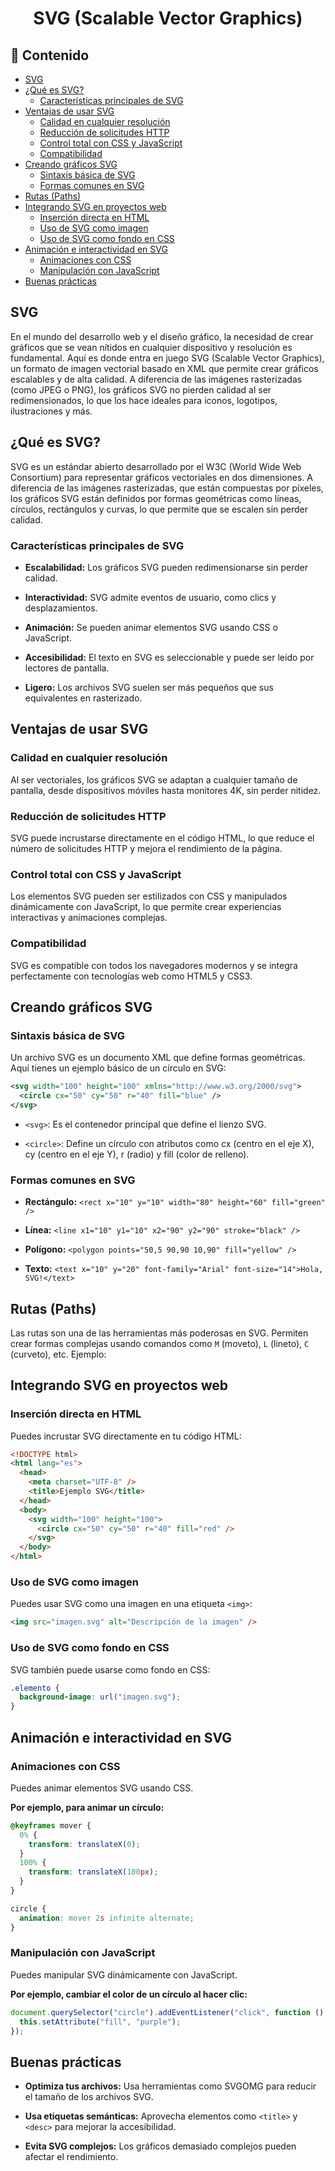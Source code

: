 <h1 align="center">SVG (Scalable Vector Graphics)</h1>

<h2>📑 Contenido</h2>

- [SVG](#svg)
- [¿Qué es SVG?](#qué-es-svg)
  - [Características principales de SVG](#características-principales-de-svg)
- [Ventajas de usar SVG](#ventajas-de-usar-svg)
  - [Calidad en cualquier resolución](#calidad-en-cualquier-resolución)
  - [Reducción de solicitudes HTTP](#reducción-de-solicitudes-http)
  - [Control total con CSS y JavaScript](#control-total-con-css-y-javascript)
  - [Compatibilidad](#compatibilidad)
- [Creando gráficos SVG](#creando-gráficos-svg)
  - [Sintaxis básica de SVG](#sintaxis-básica-de-svg)
  - [Formas comunes en SVG](#formas-comunes-en-svg)
- [Rutas (Paths)](#rutas-paths)
- [Integrando SVG en proyectos web](#integrando-svg-en-proyectos-web)
  - [Inserción directa en HTML](#inserción-directa-en-html)
  - [Uso de SVG como imagen](#uso-de-svg-como-imagen)
  - [Uso de SVG como fondo en CSS](#uso-de-svg-como-fondo-en-css)
- [Animación e interactividad en SVG](#animación-e-interactividad-en-svg)
  - [Animaciones con CSS](#animaciones-con-css)
  - [Manipulación con JavaScript](#manipulación-con-javascript)
- [Buenas prácticas](#buenas-prácticas)

## SVG

En el mundo del desarrollo web y el diseño gráfico, la necesidad de crear gráficos que se vean nítidos en cualquier dispositivo y resolución es fundamental. Aquí es donde entra en juego SVG (Scalable Vector Graphics), un formato de imagen vectorial basado en XML que permite crear gráficos escalables y de alta calidad. A diferencia de las imágenes rasterizadas (como JPEG o PNG), los gráficos SVG no pierden calidad al ser redimensionados, lo que los hace ideales para iconos, logotipos, ilustraciones y más.

## ¿Qué es SVG?

SVG es un estándar abierto desarrollado por el W3C (World Wide Web Consortium) para representar gráficos vectoriales en dos dimensiones. A diferencia de las imágenes rasterizadas, que están compuestas por píxeles, los gráficos SVG están definidos por formas geométricas como líneas, círculos, rectángulos y curvas, lo que permite que se escalen sin perder calidad.

### Características principales de SVG

- **Escalabilidad:** Los gráficos SVG pueden redimensionarse sin perder calidad.

- **Interactividad:** SVG admite eventos de usuario, como clics y desplazamientos.

- **Animación:** Se pueden animar elementos SVG usando CSS o JavaScript.

- **Accesibilidad:** El texto en SVG es seleccionable y puede ser leído por lectores de pantalla.

- **Ligero:** Los archivos SVG suelen ser más pequeños que sus equivalentes en rasterizado.

## Ventajas de usar SVG

### Calidad en cualquier resolución

Al ser vectoriales, los gráficos SVG se adaptan a cualquier tamaño de pantalla, desde dispositivos móviles hasta monitores 4K, sin perder nitidez.

### Reducción de solicitudes HTTP

SVG puede incrustarse directamente en el código HTML, lo que reduce el número de solicitudes HTTP y mejora el rendimiento de la página.

### Control total con CSS y JavaScript

Los elementos SVG pueden ser estilizados con CSS y manipulados dinámicamente con JavaScript, lo que permite crear experiencias interactivas y animaciones complejas.

### Compatibilidad

SVG es compatible con todos los navegadores modernos y se integra perfectamente con tecnologías web como HTML5 y CSS3.

## Creando gráficos SVG

### Sintaxis básica de SVG

Un archivo SVG es un documento XML que define formas geométricas. Aquí tienes un ejemplo básico de un círculo en SVG:

```xml
<svg width="100" height="100" xmlns="http://www.w3.org/2000/svg">
  <circle cx="50" cy="50" r="40" fill="blue" />
</svg>
```

- `<svg>`: Es el contenedor principal que define el lienzo SVG.

- `<circle>`: Define un círculo con atributos como cx (centro en el eje X), cy (centro en el eje Y), r (radio) y fill (color de relleno).

### Formas comunes en SVG

- **Rectángulo:** `<rect x="10" y="10" width="80" height="60" fill="green" />`

- **Línea:** `<line x1="10" y1="10" x2="90" y2="90" stroke="black" />`

- **Polígono:** `<polygon points="50,5 90,90 10,90" fill="yellow" />`

- **Texto:** `<text x="10" y="20" font-family="Arial" font-size="14">Hola, SVG!</text>`

## Rutas (Paths)

Las rutas son una de las herramientas más poderosas en SVG. Permiten crear formas complejas usando comandos como `M` (moveto), `L` (lineto), `C` (curveto), etc. Ejemplo:

## Integrando SVG en proyectos web

### Inserción directa en HTML

Puedes incrustar SVG directamente en tu código HTML:

```html
<!DOCTYPE html>
<html lang="es">
  <head>
    <meta charset="UTF-8" />
    <title>Ejemplo SVG</title>
  </head>
  <body>
    <svg width="100" height="100">
      <circle cx="50" cy="50" r="40" fill="red" />
    </svg>
  </body>
</html>
```

### Uso de SVG como imagen

Puedes usar SVG como una imagen en una etiqueta `<img>`:

```html
<img src="imagen.svg" alt="Descripción de la imagen" />
```

### Uso de SVG como fondo en CSS

SVG también puede usarse como fondo en CSS:

```css
.elemento {
  background-image: url("imagen.svg");
}
```

## Animación e interactividad en SVG

### Animaciones con CSS

Puedes animar elementos SVG usando CSS.

**Por ejemplo, para animar un círculo:**

```css
@keyframes mover {
  0% {
    transform: translateX(0);
  }
  100% {
    transform: translateX(100px);
  }
}

circle {
  animation: mover 2s infinite alternate;
}
```

### Manipulación con JavaScript

Puedes manipular SVG dinámicamente con JavaScript.

**Por ejemplo, cambiar el color de un círculo al hacer clic:**

```js
document.querySelector("circle").addEventListener("click", function () {
  this.setAttribute("fill", "purple");
});
```

## Buenas prácticas

- **Optimiza tus archivos:** Usa herramientas como SVGOMG para reducir el tamaño de los archivos SVG.

- **Usa etiquetas semánticas:** Aprovecha elementos como `<title>` y `<desc>` para mejorar la accesibilidad.

- **Evita SVG complejos:** Los gráficos demasiado complejos pueden afectar el rendimiento.
